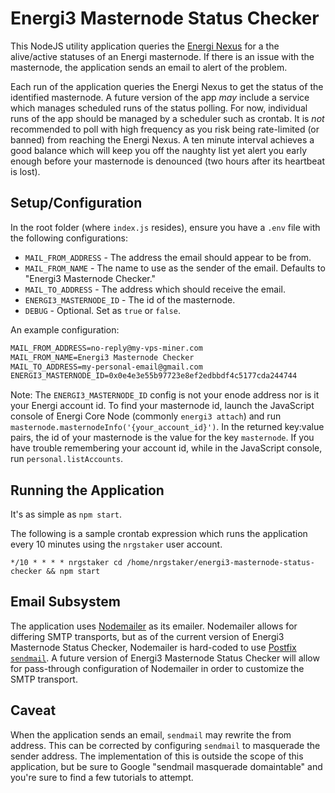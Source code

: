 # Energi3 Masternode Status Checker

This NodeJS utility application queries the [Energi Nexus](https://nexus.energi.network/) for a the alive/active
statuses of an Energi masternode. If there is an issue with the masternode, the application sends an email to alert of
the problem.

Each run of the application queries the Energi Nexus to get the status of the identified masternode. A future version of
the app _may_ include a service which manages scheduled runs of the status polling. For now, individual runs of the app
should be managed by a scheduler such as crontab. It is _not_ recommended to poll with high frequency as you risk being
rate-limited (or banned) from reaching the Energi Nexus. A ten minute interval achieves a good balance which will keep
you off the naughty list yet alert you early enough before your masternode is denounced (two hours after its heartbeat
is lost).

## Setup/Configuration
In the root folder (where `index.js` resides), ensure you have a `.env` file with the following configurations:
- `MAIL_FROM_ADDRESS` - The address the email should appear to be from.
- `MAIL_FROM_NAME` - The name to use as the sender of the email. Defaults to "Energi3 Masternode Checker."
- `MAIL_TO_ADDRESS` - The address which should receive the email.
- `ENERGI3_MASTERNODE_ID` - The id of the masternode.
- `DEBUG` - Optional. Set as `true` or `false`.

An example configuration:
```txt
MAIL_FROM_ADDRESS=no-reply@my-vps-miner.com
MAIL_FROM_NAME=Energi3 Masternode Checker
MAIL_TO_ADDRESS=my-personal-email@gmail.com
ENERGI3_MASTERNODE_ID=0x0e4e3e55b97723e8ef2edbbdf4c5177cda244744
```

Note: The `ENERGI3_MASTERNODE_ID` config is not your enode address nor is it your Energi account id. To find your
masternode id, launch the JavaScript console of Energi Core Node (commonly `energi3 attach`) and run
`masternode.masternodeInfo('{your_account_id}')`. In the returned key:value pairs, the id of your masternode is the
value for the key `masternode`. If you have trouble remembering your account id, while in the JavaScript console, run
`personal.listAccounts`.

## Running the Application
It's as simple as `npm start`.

The following is a sample crontab expression which runs the application every 10 minutes using the `nrgstaker` user
account.

`*/10 * * * * nrgstaker cd /home/nrgstaker/energi3-masternode-status-checker && npm start`

## Email Subsystem
The application uses [Nodemailer](https://nodemailer.com/) as its emailer. Nodemailer allows for differing SMTP
transports, but as of the current version of Energi3 Masternode Status Checker, Nodemailer is hard-coded to use
[Postfix `sendmail`](http://www.postfix.org/sendmail.1.html). A future version of Energi3 Masternode Status Checker will
allow for pass-through configuration of Nodemailer in order to customize the SMTP transport.

## Caveat
When the application sends an email, `sendmail` may rewrite the from address. This can be corrected by configuring
`sendmail` to masquerade the sender address. The implementation of this is outside the scope of this application, but be
sure to Google "sendmail masquerade domaintable" and you're sure to find a few tutorials to attempt.
